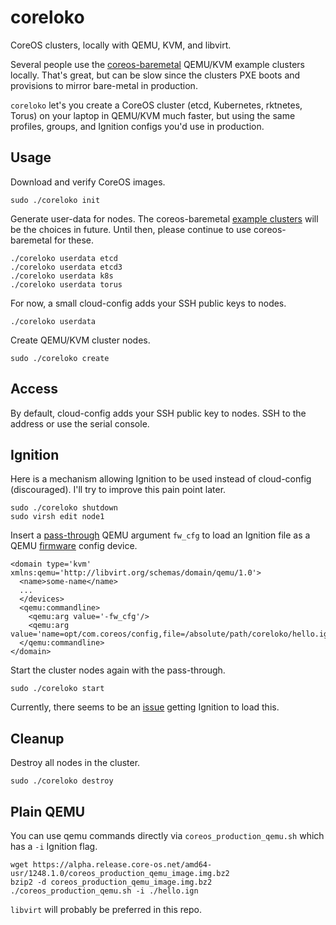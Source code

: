 
# coreloko

CoreOS clusters, locally with QEMU, KVM, and libvirt.

Several people use the [coreos-baremetal](https://github.com/coreos/coreos-baremetal) QEMU/KVM example clusters locally. That's great, but can be slow since the clusters PXE boots and provisions to mirror bare-metal in production.

`coreloko` let's you create a CoreOS cluster (etcd, Kubernetes, rktnetes, Torus) on your laptop in QEMU/KVM much faster, but using the same profiles, groups, and Ignition configs you'd use in production.

## Usage

Download and verify CoreOS images.

    sudo ./coreloko init

Generate user-data for nodes. The coreos-baremetal [example clusters](https://github.com/coreos/coreos-baremetal/tree/master/examples) will be the choices in future. Until then, please continue to use coreos-baremetal for these.

    ./coreloko userdata etcd
    ./coreloko userdata etcd3
    ./coreloko userdata k8s
    ./coreloko userdata torus

For now, a small cloud-config adds your SSH public keys to nodes.

    ./coreloko userdata

Create QEMU/KVM cluster nodes.

    sudo ./coreloko create

## Access

By default, cloud-config adds your SSH public key to nodes. SSH to the address or use the serial console.

## Ignition

Here is a mechanism allowing Ignition to be used instead of cloud-config (discouraged). I'll try to improve this pain point later.

    sudo ./coreloko shutdown
    sudo virsh edit node1

Insert a [pass-through](https://libvirt.org/drvqemu.html#qemucommand) QEMU argument `fw_cfg` to load an Ignition file as a QEMU [firmware](https://github.com/qemu/qemu/blob/master/docs/specs/fw_cfg.txt) config device.

    <domain type='kvm' xmlns:qemu='http://libvirt.org/schemas/domain/qemu/1.0'>
      <name>some-name</name>
      ...
      </devices>
      <qemu:commandline>
        <qemu:arg value='-fw_cfg'/>
        <qemu:arg value='name=opt/com.coreos/config,file=/absolute/path/coreloko/hello.ign'/>
      </qemu:commandline>
    </domain>

Start the cluster nodes again with the pass-through.

    sudo ./coreloko start

Currently, there seems to be an [issue](https://github.com/coreos/bugs/issues/1693) getting Ignition to load this.

## Cleanup

Destroy all nodes in the cluster.

    sudo ./coreloko destroy

## Plain QEMU

You can use qemu commands directly via `coreos_production_qemu.sh` which has a `-i` Ignition flag.

    wget https://alpha.release.core-os.net/amd64-usr/1248.1.0/coreos_production_qemu_image.img.bz2
    bzip2 -d coreos_production_qemu_image.img.bz2
    ./coreos_production_qemu.sh -i ./hello.ign

`libvirt` will probably be preferred in this repo.